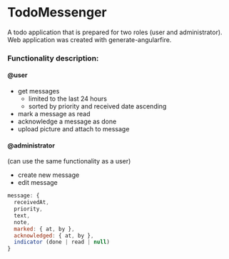 TodoMessenger
=============

A todo application that is prepared for two roles (user and administrator).
Web application was created with generate-angularfire.

### Functionality description:

#### @user
- get messages
  - limited to the last 24 hours
  - sorted by priority and received date ascending
- mark a message as read
- acknowledge a message as done
- upload picture and attach to message

#### @administrator
(can use the same functionality as a user)
- create new message
- edit message 

```JavaScript
message: {
  receivedAt,
  priority,
  text,
  note,
  marked: { at, by },
  acknowledged: { at, by },
  indicator (done | read | null)
}
```
